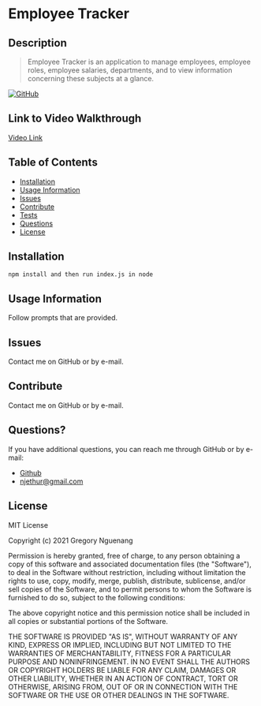 # Employee Tracker

## Description

> Employee Tracker is an application to manage employees, employee roles, employee salaries, departments, and to view information concerning these subjects at a glance.

[![GitHub](https://img.shields.io/github/license/NGUENANG7/README-Generator?logo=MIT&style=plastic)](https://github.com/BB/undefined)

## Link to Video Walkthrough

[Video Link](https://drive.google.com/file/d/1Pk_znD4gH5_hBEU0J8ZfWbaYgA0YdoVR/view)

## Table of Contents

- [Installation](#Installation)
- [Usage Information](#Usage-Information)
- [Issues](#Issues)
- [Contribute](#Contribute)
- [Tests](#Tests)
- [Questions](#Questions)
- [License](#License)

## Installation

```
npm install and then run index.js in node
```

## Usage Information

Follow prompts that are provided.

## Issues

Contact me on GitHub or by e-mail.

## Contribute

Contact me on GitHub or by e-mail.

## Questions?

If you have additional questions, you can reach me through GitHub or by e-mail:

- [Github](https://github.com/NGUENANG7)
- njethur@gmail.com

## License

MIT License

Copyright (c) 2021 Gregory Nguenang

Permission is hereby granted, free of charge, to any person obtaining a copy
of this software and associated documentation files (the "Software"), to deal
in the Software without restriction, including without limitation the rights
to use, copy, modify, merge, publish, distribute, sublicense, and/or sell
copies of the Software, and to permit persons to whom the Software is
furnished to do so, subject to the following conditions:

The above copyright notice and this permission notice shall be included in all
copies or substantial portions of the Software.

THE SOFTWARE IS PROVIDED "AS IS", WITHOUT WARRANTY OF ANY KIND, EXPRESS OR
IMPLIED, INCLUDING BUT NOT LIMITED TO THE WARRANTIES OF MERCHANTABILITY,
FITNESS FOR A PARTICULAR PURPOSE AND NONINFRINGEMENT. IN NO EVENT SHALL THE
AUTHORS OR COPYRIGHT HOLDERS BE LIABLE FOR ANY CLAIM, DAMAGES OR OTHER
LIABILITY, WHETHER IN AN ACTION OF CONTRACT, TORT OR OTHERWISE, ARISING FROM,
OUT OF OR IN CONNECTION WITH THE SOFTWARE OR THE USE OR OTHER DEALINGS IN THE
SOFTWARE.
